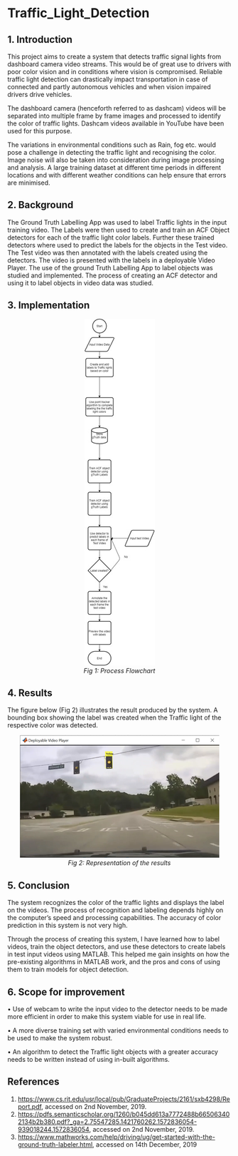 # Traffic_Light_Detection


## 1.	Introduction
This project aims to create a system that detects traffic signal lights from dashboard camera video streams. This would be of great use to drivers with poor color vision and in conditions where vision is compromised. Reliable traffic light detection can drastically impact transportation in case of connected and partly autonomous vehicles and when vision impaired drivers drive vehicles. 

The dashboard camera (henceforth referred to as dashcam) videos will be separated into multiple frame by frame images and processed to identify the color of traffic lights. Dashcam videos available in YouTube have been used for this purpose.

The variations in environmental conditions such as Rain, fog etc. would pose a challenge in detecting the traffic light and recognising the color. Image noise will also be taken into consideration during image processing and analysis. A large training dataset at different time periods in different locations and with different weather conditions can help ensure that errors are minimised. 

## 2.	Background 
The Ground Truth Labelling App was used to label Traffic lights in the input training video. The Labels were then used to create and train an ACF Object detectors for each of the traffic light color labels. Further these trained detectors where used to predict the labels for the objects in the Test video. The Test video was then annotated with the labels created using the detectors. The video is presented with the labels in a deployable Video Player.
The use of the ground Truth Labelling App to label objects was studied and implemented. The process of creating an ACF detector and using it to label objects in video data was studied.

## 3.	Implementation

<p align="center">
 <img src = "https://github.com/SadhanaSai/Traffic_Light_Detection/blob/main/images/fig1.jpg"/>
    <br>
    <em>Fig 1: Process Flowchart</em>
</p>


## 4.	Results
The figure below (Fig 2) illustrates the result produced by the system. A bounding box showing the label was created when the Traffic light of the respective color was detected.

<p align="center">
 <img src = "https://github.com/SadhanaSai/Traffic_Light_Detection/blob/main/images/fig2.png"/>
    <br>
    <em>Fig 2: Representation of the results</em>
</p>

## 5.	Conclusion
The system recognizes the color of the traffic lights and displays the label on the videos. The process of recognition and labeling depends highly on the computer’s speed and processing capabilities. The accuracy of color prediction in this system is not very high.

Through the process of creating this system, I have learned how to label videos, train the object detectors, and use these detectors to create labels in test input videos using MATLAB. This helped me gain insights on how the pre-existing algorithms in MATLAB work, and the pros and cons of using them to train models for object detection.
 
## 6.	Scope for improvement
•	Use of webcam to write the input video to the detector needs to be made more efficient in order to make this system viable for use in real life.

•	A more diverse training set with varied environmental conditions needs to be used to make the system robust.

•	An algorithm to detect the Traffic light objects with a greater accuracy needs to be written instead of using in-built algorithms.

## References
1.	https://www.cs.rit.edu/usr/local/pub/GraduateProjects/2161/sxb4298/Report.pdf, accessed on 2nd November, 2019.
2.	https://pdfs.semanticscholar.org/1260/b045dd613a7772488b665063402134b2b380.pdf?_ga=2.75547285.1421760262.1572836054-939018244.1572836054, accessed on 2nd November, 2019.
3.	https://www.mathworks.com/help/driving/ug/get-started-with-the-ground-truth-labeler.html, accessed on 14th December, 2019
